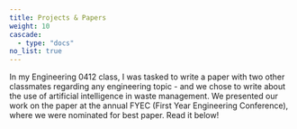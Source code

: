 ```yaml
---
title: Projects & Papers
weight: 10
cascade:
  - type: "docs"
no_list: true
---
```


In my Engineering 0412 class, I was tasked to write a paper with two other classmates regarding any engineering topic - and we chose to write about the use of artificial intelligence in waste management. We presented our work on the paper at the annual FYEC (First Year Engineering Conference), where we were nominated for best paper. Read it below!